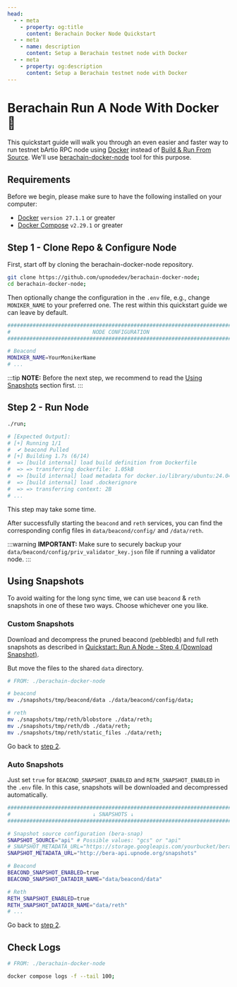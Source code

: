 ```yaml
---
head:
  - - meta
    - property: og:title
      content: Berachain Docker Node Quickstart
  - - meta
    - name: description
      content: Setup a Berachain testnet node with Docker
  - - meta
    - property: og:description
      content: Setup a Berachain testnet node with Docker
---
```


# Berachain Run A Node With Docker 🐳

This quickstart guide will walk you through an even easier and faster way to run testnet bArtio RPC node using [Docker](https://docs.docker.com/engine/install/) instead of [Build & Run From Source](../quickstart.md#build-run-from-source-🛠%EF%B8%8F). We'll use [berachain-docker-node](https://github.com/upnodedev/berachain-docker-node) tool for this purpose.

## Requirements

Before we begin, please make sure to have the following installed on your computer:

- [Docker](https://docs.docker.com/engine/install/) `version 27.1.1` or greater
- [Docker Compose](https://docs.docker.com/compose/install/) `v2.29.1` or greater

## Step 1 - Clone Repo & Configure Node

First, start off by cloning the berachain-docker-node repository.

```bash
git clone https://github.com/upnodedev/berachain-docker-node;
cd berachain-docker-node;
```

Then optionally change the configuration in the `.env` file, e.g., change `MONIKER_NAME` to your preferred one. The rest within this quickstart guide we can leave by default.

```bash
#########################################################################
#                          NODE CONFIGURATION                           #
#########################################################################

# Beacond
MONIKER_NAME=YourMonikerName
# ...
```

:::tip
**NOTE:**
Before the next step, we recommend to read the [Using Snapshots](#using-snapshots) section first.
:::

## Step 2 - Run Node

```bash
./run;

# [Expected Output]:
# [+] Running 1/1
#  ✔ beacond Pulled
# [+] Building 1.7s (6/14)
#  => [build internal] load build definition from Dockerfile
#  => => transferring dockerfile: 1.05kB
#  => [build internal] load metadata for docker.io/library/ubuntu:24.04
#  => [build internal] load .dockerignore
#  => => transferring context: 2B
# ...
```

This step may take some time.

After successfully starting the `beacond` and `reth` services, you can find the corresponding config files in `data/beacond/config/` and `/data/reth`.

:::warning
**IMPORTANT:** Make sure to securely backup your `data/beacond/config/priv_validator_key.json` file if running a validator node.
:::

## Using Snapshots

To avoid waiting for the long sync time, we can use `beacond` & `reth` snapshots in one of these two ways. Choose whichever one you like.

### Custom Snapshots

Download and decompress the pruned beacond (pebbledb) and full reth snapshots as described in [Quickstart: Run A Node - Step 4 (Download Snapshot)](../quickstart#step-4-download-snapshot-recommended).

But move the files to the shared `data` directory.

```bash
# FROM: ./berachain-docker-node

# beacond
mv ./snapshots/tmp/beacond/data ./data/beacond/config/data;

# reth
mv ./snapshots/tmp/reth/blobstore ./data/reth;
mv ./snapshots/tmp/reth/db ./data/reth;
mv ./snapshots/tmp/reth/static_files ./data/reth;
```

Go back to [step 2](#step-2-run-node).

### Auto Snapshots

Just set `true` for `BEACOND_SNAPSHOT_ENABLED` and `RETH_SNAPSHOT_ENABLED` in the `.env` file. In this case, snapshots will be downloaded and decompressed automatically.

```bash
#########################################################################
#                          ↓ SNAPSHOTS ↓                                #
#########################################################################

# Snapshot source configuration (bera-snap)
SNAPSHOT_SOURCE="api" # Possible values: "gcs" or "api"
# SNAPSHOT_METADATA_URL="https://storage.googleapis.com/yourbucket/berachain/snapshots/metadata.json" # EXAMPLE GCS URL!
SNAPSHOT_METADATA_URL="http://bera-api.upnode.org/snapshots"

# Beacond
BEACOND_SNAPSHOT_ENABLED=true
BEACOND_SNAPSHOT_DATADIR_NAME="data/beacond/data"

# Reth
RETH_SNAPSHOT_ENABLED=true
RETH_SNAPSHOT_DATADIR_NAME="data/reth"
# ...
```

Go back to [step 2](#step-2-run-node).

## Check Logs

```bash
# FROM: ./berachain-docker-node

docker compose logs -f --tail 100;
```
